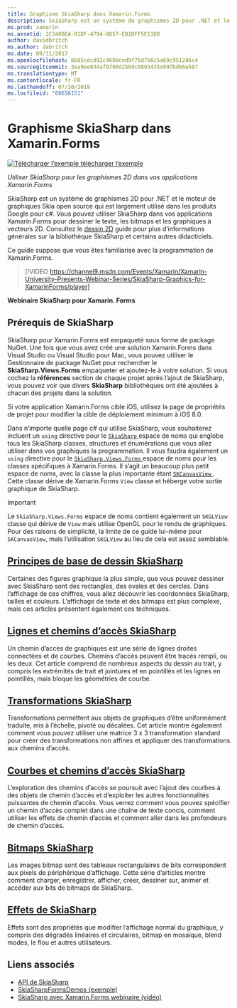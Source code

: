 ```yaml
---
title: Graphisme SkiaSharp dans Xamarin.Forms
description: SkiaSharp est un système de graphismes 2D pour .NET et le moteur de graphiques Skia open source qui est largement utilisé dans les produits Google pour c#. Ce guide explique comment utiliser SkiaSharp pour les graphismes 2D dans vos applications Xamarin.Forms.
ms.prod: xamarin
ms.assetid: 2C348BEA-81DF-4794-8857-EB1DFF5E11DB
author: davidbritch
ms.author: dabritch
ms.date: 09/11/2017
ms.openlocfilehash: 6b85cdcd92c4680ced9f75d7b8c5a69c9512d6c4
ms.sourcegitcommit: 3ea9ee034af9790d2b0dc0893435e997bd06e587
ms.translationtype: MT
ms.contentlocale: fr-FR
ms.lasthandoff: 07/30/2019
ms.locfileid: "68656151"
---
```

# <a name="skiasharp-graphics-in-xamarinforms"></a>Graphisme SkiaSharp dans Xamarin.Forms

[![Télécharger l’exemple](~/media/shared/download.png) télécharger l’exemple](https://docs.microsoft.com/samples/xamarin/xamarin-forms-samples/skiasharpforms-demos)

_Utiliser SkiaSharp pour les graphismes 2D dans vos applications Xamarin.Forms_

SkiaSharp est un système de graphismes 2D pour .NET et le moteur de graphiques Skia open source qui est largement utilisé dans les produits Google pour c#. Vous pouvez utiliser SkiaSharp dans vos applications Xamarin.Forms pour dessiner le texte, les bitmaps et les graphiques à vecteurs 2D. Consultez le [dessin 2D](~/graphics-games/skiasharp/index.md) guide pour plus d’informations générales sur la bibliothèque SkiaSharp et certains autres didacticiels.

Ce guide suppose que vous êtes familiarisé avec la programmation de Xamarin.Forms.

> [!VIDEO https://channel9.msdn.com/Events/Xamarin/Xamarin-University-Presents-Webinar-Series/SkiaSharp-Graphics-for-XamarinForms/player]

**Webinaire SkiaSharp pour Xamarin. Forms**

## <a name="skiasharp-preliminaries"></a>Prérequis de SkiaSharp

SkiaSharp pour Xamarin.Forms est empaqueté sous forme de package NuGet. Une fois que vous avez créé une solution Xamarin.Forms dans Visual Studio ou Visual Studio pour Mac, vous pouvez utiliser le Gestionnaire de package NuGet pour rechercher le **SkiaSharp.Views.Forms** empaqueter et ajoutez-le à votre solution. Si vous cochez la **références** section de chaque projet après l’ajout de SkiaSharp, vous pouvez voir que divers **SkiaSharp** bibliothèques ont été ajoutées à chacun des projets dans la solution.

Si votre application Xamarin.Forms cible iOS, utilisez la page de propriétés de projet pour modifier la cible de déploiement minimum à iOS 8.0.

Dans n’importe quelle page c# qui utilise SkiaSharp, vous souhaiterez incluent un `using` directive pour le [ `SkiaSharp` ](xref:SkiaSharp) espace de noms qui englobe tous les SkiaSharp classes, structures et énumérations que vous allez utiliser dans vos graphiques la programmation. Il vous faudra également un `using` directive pour le [ `SkiaSharp.Views.Forms` ](xref:SkiaSharp.Views.Forms) espace de noms pour les classes spécifiques à Xamarin.Forms. Il s’agit un beaucoup plus petit espace de noms, avec la classe la plus importante étant [ `SKCanvasView` ](xref:SkiaSharp.Views.Forms.SKCanvasView). Cette classe dérive de Xamarin.Forms `View` classe et héberge votre sortie graphique de SkiaSharp.

> [!IMPORTANT]
> Le `SkiaSharp.Views.Forms` espace de noms contient également un `SKGLView` classe qui dérive de `View` mais utilise OpenGL pour le rendu de graphiques. Pour des raisons de simplicité, la limite de ce guide lui-même pour `SKCanvasView`, mais l’utilisation `SKGLView` au lieu de cela est assez semblable.

## <a name="skiasharp-drawing-basicsbasicsindexmd"></a>[Principes de base de dessin SkiaSharp](basics/index.md)

Certaines des figures graphique la plus simple, que vous pouvez dessiner avec SkiaSharp sont des rectangles, des ovales et des cercles. Dans l’affichage de ces chiffres, vous allez découvrir les coordonnées SkiaSharp, tailles et couleurs. L’affichage de texte et des bitmaps est plus complexe, mais ces articles présentent également ces techniques.

## <a name="skiasharp-lines-and-pathspathsindexmd"></a>[Lignes et chemins d’accès SkiaSharp](paths/index.md)

Un chemin d’accès de graphiques est une série de lignes droites connectées et de courbes. Chemins d’accès peuvent être tracés rempli, ou les deux. Cet article comprend de nombreux aspects du dessin au trait, y compris les extrémités de trait et jointures et en pointillés et les lignes en pointillés, mais bloque les géométries de courbe.

## <a name="skiasharp-transformstransformsindexmd"></a>[Transformations SkiaSharp](transforms/index.md)

Transformations permettent aux objets de graphiques d’être uniformément traduite, mis à l’échelle, pivoté ou décalées. Cet article montre également comment vous pouvez utiliser une matrice 3 x 3 transformation standard pour créer des transformations non affines et appliquer des transformations aux chemins d’accès.

## <a name="skiasharp-curves-and-pathscurvesindexmd"></a>[Courbes et chemins d’accès SkiaSharp](curves/index.md)

L’exploration des chemins d’accès se poursuit avec l’ajout des courbes à des objets de chemin d’accès et d’exploiter les autres fonctionnalités puissantes de chemin d’accès. Vous verrez comment vous pouvez spécifier un chemin d’accès complet dans une chaîne de texte concis, comment utiliser les effets de chemin d’accès et comment aller dans les profondeurs de chemin d’accès.

## <a name="skiasharp-bitmapsbitmapsindexmd"></a>[Bitmaps SkiaSharp](bitmaps/index.md)

Les images bitmap sont des tableaux rectangulaires de bits correspondent aux pixels de périphérique d’affichage. Cette série d’articles montre comment charger, enregistrer, afficher, créer, dessiner sur, animer et accéder aux bits de bitmaps de SkiaSharp.

## <a name="skiasharp-effectseffectsindexmd"></a>[Effets de SkiaSharp](effects/index.md)

Effets sont des propriétés que modifier l’affichage normal du graphique, y compris des dégradés linéaires et circulaires, bitmap en mosaïque, blend modes, le flou et autres utilisateurs.

## <a name="related-links"></a>Liens associés

- [API de SkiaSharp](https://docs.microsoft.com/dotnet/api/skiasharp)
- [SkiaSharpFormsDemos (exemple)](https://docs.microsoft.com/samples/xamarin/xamarin-forms-samples/skiasharpforms-demos)
- [SkiaSharp avec Xamarin.Forms webinaire (vidéo)](https://channel9.msdn.com/Events/Xamarin/Xamarin-University-Presents-Webinar-Series/SkiaSharp-Graphics-for-XamarinForms)
